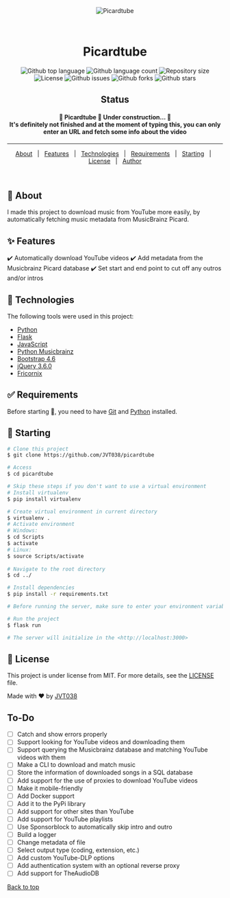<div align="center" id="top"> 
  <img src="./.github/app.gif" alt="Picardtube" />

  &#xa0;

  <!-- <a href="https://picardtube.netlify.app">Demo</a> -->
</div>

<h1 align="center">Picardtube</h1>

<p align="center">
  <img alt="Github top language" src="https://img.shields.io/github/languages/top/JVT038/picardtube?color=56BEB8">

  <img alt="Github language count" src="https://img.shields.io/github/languages/count/JVT038/picardtube?color=56BEB8">

  <img alt="Repository size" src="https://img.shields.io/github/repo-size/JVT038/picardtube?color=56BEB8">

  <img alt="License" src="https://img.shields.io/github/license/JVT038/picardtube?color=56BEB8">

  <img alt="Github issues" src="https://img.shields.io/github/issues/JVT038/picardtube?color=56BEB8" />

  <img alt="Github forks" src="https://img.shields.io/github/forks/JVT038/picardtube?color=56BEB8" />

  <img alt="Github stars" src="https://img.shields.io/github/stars/JVT038/picardtube?color=56BEB8" />
</p>

<h2 align="center">Status</h2>

<h4 align="center"> 
	🚧  Picardtube 🚀 Under construction...  🚧 <br/>
  It's definitely not finished and at the moment of typing this, you can only enter an URL and fetch some info about the video
</h4> 

<hr>

<p align="center">
  <a href="#dart-about">About</a> &#xa0; | &#xa0; 
  <a href="#sparkles-features">Features</a> &#xa0; | &#xa0;
  <a href="#rocket-technologies">Technologies</a> &#xa0; | &#xa0;
  <a href="#white_check_mark-requirements">Requirements</a> &#xa0; | &#xa0;
  <a href="#checkered_flag-starting">Starting</a> &#xa0; | &#xa0;
  <a href="#memo-license">License</a> &#xa0; | &#xa0;
  <a href="https://github.com/JVT038" target="_blank">Author</a>
</p>

<br>

## :dart: About ##

I made this project to download music from YouTube more easily, by automatically fetching music metadata from MusicBrainz Picard. 

## :sparkles: Features ##

:heavy_check_mark: Automatically download YouTube videos
:heavy_check_mark: Add metadata from the Musicbrainz Picard database
:heavy_check_mark: Set start and end point to cut off any outros and/or intros

## :rocket: Technologies ##

The following tools were used in this project:

- [Python](https://python.org/)
- [Flask](https://flask.palletsprojects.com/en/2.0.x/)
- [JavaScript](https://www.javascript.com/)
- [Python Musicbrainz](https://python-musicbrainzngs.readthedocs.io)
- [Bootstrap 4.6](https://getbootstrap.com/docs/4.6)
- [jQuery 3.6.0](https://jquery.com/)
- [Fricornix](https://friconix.com/)

## :white_check_mark: Requirements ##

Before starting :checkered_flag:, you need to have [Git](https://git-scm.com) and [Python](https://python.org) installed.

## :checkered_flag: Starting ##
```bash
# Clone this project
$ git clone https://github.com/JVT038/picardtube

# Access
$ cd picardtube

# Skip these steps if you don't want to use a virtual environment
# Install virtualenv
$ pip install virtualenv

# Create virtual environment in current directory
$ virtualenv .
# Activate environment
# Windows:
$ cd Scripts
$ activate
# Linux:
$ source Scripts/activate
 
# Navigate to the root directory
$ cd ../

# Install dependencies
$ pip install -r requirements.txt

# Before running the server, make sure to enter your environment variables in example.flaskenv and rename example.flaskenv to .flaskenv, so remove 'example'.

# Run the project
$ flask run

# The server will initialize in the <http://localhost:3000>
```

## :memo: License ##

This project is under license from MIT. For more details, see the [LICENSE](LICENSE) file.


Made with :heart: by <a href="https://github.com/JVT038" target="_blank">JVT038</a>

## To-Do

- [ ] Catch and show errors properly
- [ ] Support looking for YouTube videos and downloading them
- [ ] Support querying the Musicbrainz database and matching YouTube videos with them
- [ ] Make a CLI to download and match music
- [ ] Store the information of downloaded songs in a SQL database
- [ ] Add support for the use of proxies to download YouTube videos
- [ ] Make it mobile-friendly
- [ ] Add Docker support
- [ ] Add it to the PyPi library
- [ ] Add support for other sites than YouTube
- [ ] Add support for YouTube playlists
- [ ] Use Sponsorblock to automatically skip intro and outro
- [ ] Build a logger
- [ ] Change metadata of file
- [ ] Select output type (coding, extension, etc.)
- [ ] Add custom YouTube-DLP options
- [ ] Add authentication system with an optional reverse proxy
- [ ] Add support for TheAudioDB
&#xa0;

<a href="#top">Back to top</a>
